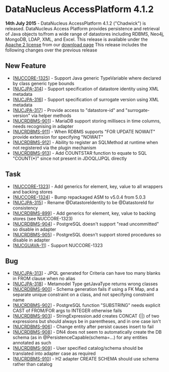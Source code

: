 <head><title>AccessPlatform 4.1.2</title></head>

# DataNucleus AccessPlatform 4.1.2

<div id="dzone_vote_widget" style="float: left; margin-right: 8px;">
    <script type="text/javascript">var dzone_title = 'DataNucleus AccessPlatform 4.1.2 Released';</script>
    <script type="text/javascript">var dzone_url = 'http://www.datanucleus.org/documentation/news/access_platform_4_1_2.html';</script>
    <script type="text/javascript" language="javascript" src="http://widgets.dzone.com/widgets/zoneit.js"></script>
</div>

__14th July 2015__ - DataNucleus AccessPlatform 4.1.2 ("Chadwick") is released.
DataNucleus Access Platform provides persistence and retrieval of Java objects to/from a wide range of datastores including RDBMS, Neo4j, MongoDB, LDAP, XML, and Excel.
This release is available under the [Apache 2 license](http://www.datanucleus.org/documentation/license.html) from our [download page](http://www.datanucleus.org/download.html) 
This release includes the following changes over the previous release


## New Feature

<ul>
<li>[<a href='http://issues.datanucleus.org/browse/NUCCORE-1325'>NUCCORE-1325</a>] -         Support Java generic TypeVariable where declared by class generic type bounds
</li>
<li>[<a href='http://issues.datanucleus.org/browse/NUCJPA-314'>NUCJPA-314</a>] -         Support specification of datastore identity using XML metadata
</li>
<li>[<a href='http://issues.datanucleus.org/browse/NUCJPA-316'>NUCJPA-316</a>] -         Support specification of surrogate version using XML metadata
</li>
<li>[<a href='http://issues.datanucleus.org/browse/NUCJPA-317'>NUCJPA-317</a>] -         Provide access to &quot;datastore-id&quot; and &quot;surrogate-version&quot; via helper methods
</li>
<li>[<a href='http://issues.datanucleus.org/browse/NUCRDBMS-901'>NUCRDBMS-901</a>] -         MariaDB support storing millisecs in time columns, needs recognising in adapter
</li>
<li>[<a href='http://issues.datanucleus.org/browse/NUCRDBMS-911'>NUCRDBMS-911</a>] -         When RDBMS supports &quot;FOR UPDATE NOWAIT&quot; provide extension for specifying &quot;NOWAIT&quot;
</li>
<li>[<a href='http://issues.datanucleus.org/browse/NUCRDBMS-912'>NUCRDBMS-912</a>] -         Ability to register an SQLMethod at runtime when not registered via the plugin mechanism
</li>
<li>[<a href='http://issues.datanucleus.org/browse/NUCRDBMS-913'>NUCRDBMS-913</a>] -         Add COUNTSTAR function to equate to SQL &quot;COUNT(*)&quot; since not present in JDOQL/JPQL directly
</li>
</ul>


## Task

<ul>
<li>[<a href='http://issues.datanucleus.org/browse/NUCCORE-1323'>NUCCORE-1323</a>] -         Add generics for element, key, value to all wrappers and backing stores
</li>
<li>[<a href='http://issues.datanucleus.org/browse/NUCCORE-1324'>NUCCORE-1324</a>] -         Bump repackaged ASM to v5.0.4 from 5.0.3
</li>
<li>[<a href='http://issues.datanucleus.org/browse/NUCJPA-315'>NUCJPA-315</a>] -         Rename @DatastoreIdentity to be @DatastoreId for consistency
</li>
<li>[<a href='http://issues.datanucleus.org/browse/NUCRDBMS-899'>NUCRDBMS-899</a>] -         Add generics for element, key, value to backing stores (see NUCCORE-1323)
</li>
<li>[<a href='http://issues.datanucleus.org/browse/NUCRDBMS-904'>NUCRDBMS-904</a>] -         PostgreSQL doesn't support &quot;read uncommitted&quot; so disable in adapter
</li>
<li>[<a href='http://issues.datanucleus.org/browse/NUCRDBMS-905'>NUCRDBMS-905</a>] -         PostgreSQL doesn't support stored procedures so disable in adapter
</li>
<li>[<a href='http://issues.datanucleus.org/browse/NUCGUAVA-11'>NUCGUAVA-11</a>] -         Support NUCCORE-1323
</li>
</ul>


## Bug

<ul>
<li>[<a href='http://issues.datanucleus.org/browse/NUCJPA-313'>NUCJPA-313</a>] -         JPQL generated for Criteria can have too many blanks in FROM clause when no alias
</li>
<li>[<a href='http://issues.datanucleus.org/browse/NUCJPA-318'>NUCJPA-318</a>] -         Metamodel Type getJavaType returns wrong classes
</li>
<li>[<a href='http://issues.datanucleus.org/browse/NUCRDBMS-900'>NUCRDBMS-900</a>] -         Schema generation fails if using a FK Map, and a separate unique constraint on a class, and not specifying constraint name
</li>
<li>[<a href='http://issues.datanucleus.org/browse/NUCRDBMS-902'>NUCRDBMS-902</a>] -         PostgreSQL function &quot;SUBSTRING&quot; needs explicit CAST of FROM/FOR args to INTEGER otherwise fails
</li>
<li>[<a href='http://issues.datanucleus.org/browse/NUCRDBMS-903'>NUCRDBMS-903</a>] -         StringExpression.add creates CONCAT (||) of two expressions but should always be in parentheses, and in one case isn't
</li>
<li>[<a href='http://issues.datanucleus.org/browse/NUCRDBMS-906'>NUCRDBMS-906</a>] -         Change entity after persist causes insert to fail
</li>
<li>[<a href='http://issues.datanucleus.org/browse/NUCRDBMS-908'>NUCRDBMS-908</a>] -         DN4 does not seem to automatically create the DB schema (as in @PersistenceCapable(schema=...) for any entities annotated as such
</li>
<li>[<a href='http://issues.datanucleus.org/browse/NUCRDBMS-909'>NUCRDBMS-909</a>] -         User specified catalog/schema should be translated into adapter case as required
</li>
<li>[<a href='http://issues.datanucleus.org/browse/NUCRDBMS-910'>NUCRDBMS-910</a>] -         H2 adapter CREATE SCHEMA should use schema rather than catalog
</li>
</ul>

